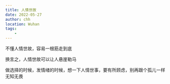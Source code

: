 ```yaml
---
title: 人情世故
date: 2022-05-27
author: chh
location: Wuhan
tags:
    - 
---
```


不懂人情世故，容易一根筋走到底

换言之，人情世故可以让人悬崖勒马

做选择的时候，发情绪的时候，想一下人情世事，要有所顾虑，别再跟个孤儿一样无知无畏
